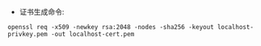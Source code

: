 * 证书生成命令:

```
openssl req -x509 -newkey rsa:2048 -nodes -sha256 -keyout localhost-privkey.pem -out localhost-cert.pem
```

